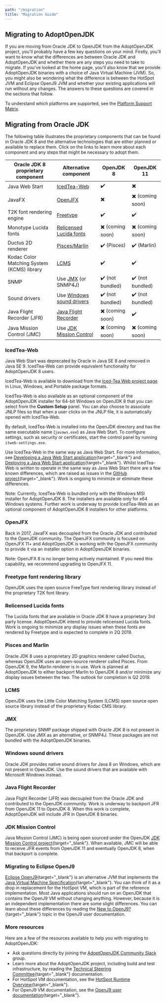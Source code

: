 ```yaml
---
path: "/migration"
title: "Migration Guide"
---
```

## Migrating to AdoptOpenJDK
If you are moving from Oracle JDK to OpenJDK from the AdoptOpenJDK project, you'll probably have a few key questions on your mind. Firstly, you'll want to know what the differences are between Oracle JDK and AdoptOpenJDK and whether there are any steps you need to take to migrate. If you've looked at the home page, you'll also know that we provide AdoptOpenJDK binaries with a choice of Java Virtual Machine (JVM). So, you might also be wondering what the difference is between the HotSpot JVM and Eclipse OpenJ9 JVM and whether your existing applications will run without any changes. The answers to these questions are covered in the sections that follow.

To understand which platforms are supported, see the [Platform Support Matrix](./supported_platforms).

## Migrating from Oracle JDK
The following table illustrates the proprietary components that can be found in Oracle JDK 8 and the alternative technologies that are either planned or available to replace them. Click on the links to learn more about each component and any steps that might be necessary to adopt them.

|Oracle JDK 8 proprietary component|Alternative component|OpenJDK 8|OpenJDK 11|
|--- |--- |--- |--- |
|Java Web Start|[IcedTea-Web](./migration#icedtea-web)|✔️|✖️|
|JavaFX|[OpenJFX](./migration#openjfx)|✖️|✖️ (coming soon)|
|T2K font rendering engine|[Freetype](./migration#freetype-font-rendering-library)|✔️|✔️|
|Monotype Lucida fonts|[Relicensed Lucida fonts](./migration#relicensed-lucida-fonts)|✖️ (coming soon)|✖️ (coming soon)|
|Ductus 2D renderer|[Pisces/Marlin](./migration#pisces-and-marlin)|✔️ (Pisces)|✔️ (Marlin)|
|Kodac Color Matching System (KCMS) library|[LCMS](./migration#lcms)|✔️|✔️|
|SNMP|Use [JMX](./migration#jmx) (or SNMP4J)|✔️ (not bundled)|✔️ (not bundled)|
|Sound drivers|Use [Windows sound drivers](./migration#windows-sound-drivers)|✔️ (not bundled)|✔️ (not bundled)|
|Java Flight Recorder (JFR)|[Java Flight Recorder](./migration#java-flight-recorder)|✖️ (coming soon)|✔️|
|Java Mission Control (JMC)|Use [JDK Mission Control](./migration#jdk-mission-control)|✖️ (coming soon)|✖️ (coming soon)|

### IcedTea-Web
Java Web Start was deprecated by Oracle in Java SE 8 and removed in Java SE 9. IcedTea-Web can provide equivalent functionality for AdoptOpenJDK 8 users.

IcedTea-Web is available to download from the [Iced-Tea Web project page](./icedtea-web) in Linux, Windows, and Portable package formats.

IcedTea-Web is also available as an optional component of the AdoptOpenJDK installer for 64-bit Windows on OpenJDK 8 that you can select from the **Custom Setup** panel. You can also choose to associate JNLP files so that when a user clicks on the JNLP file, it is automatically opened with IcedTea-Web.

By default, IcedTea-Web is installed into the OpenJDK directory and has the same executable name (`javaws.exe`) as Java Web Start. To configure settings, such as security or certificates, start the control panel by running `itweb-settings.exe`.

Use IcedTea-Web in the same way as Java Web Start. For more information, see [Developing a Java Web Start application](https://docs.oracle.com/javase/tutorial/deployment/webstart/developing.html){target="_blank"} and [Deploying a Java Web Start application](https://docs.oracle.com/javase/tutorial/deployment/webstart/deploying.html){target="_blank"}. Whilst IcedTea-Web is written to operate in the same way as Java Web Start there are a few known differences, which are raised as issues in the [GitHub project](https://github.com/AdoptOpenJDK/icedtea-web){target="_blank"}. Work is ongoing to minimize or eliminate these differences.

Note: Currently, IcedTea-Web is bundled only with the Windows MSI installer for AdoptOpenJDK 8. The installers are available only for x64 Windows systems. Further work is underway to provide IcedTea-Web as an optional component of AdoptOpenJDK 8 installers for other platforms.

### OpenJFX
Back in 2017, JavaFX was decoupled from the Oracle JDK and contributed to the OpenJDK community. The OpenJFX community is focused on OpenJFX 11+ and AdoptOpenJDK is working with the OpenJFX community to provide it via an installer option in AdoptOpenJDK binaries.

Note: OpenJFX 8 is no longer being actively maintained. If you need this capability, we recommend upgrading to OpenJFX 11.

### Freetype font rendering library
OpenJDK uses the open source FreeType font rendering library instead of the proprietary T2K font library.

### Relicensed Lucida fonts
The Lucida fonts that are available in Oracle JDK 8 have a proprietary 3rd party license. AdoptOpenJDK intend to provide relicensed Lucida fonts. Work is ongoing to minimize any display issues when these fonts are rendered by Freetype and is expected to complete in 2Q 2019.

### Pisces and Marlin
Oracle JDK 8 uses a proprietary 2D graphics renderer called Ductus, whereas OpenJDK uses an open-source renderer called Pisces. From OpenJDK 9, the Marlin renderer is in use. Work is planned at AdoptOpenJDK to either backport Marlin to OpenJDK 8 and/or minimize any display issues between the two. The outlook for completion is Q2 2019.

### LCMS
OpenJDK uses the Little Color Matching System (LCMS) open source open source library instead of the proprietary Kodac CMS library.

### JMX
The proprietary SNMP package shipped with Oracle JDK 8 is not present in OpenJDK. Use JMX as an alternative, or SNMP4J. These packages are not bundled with the AdoptOpenJDK binaries.

### Windows sound drivers
Oracle JDK provides native sound drivers for Java 8 on Windows, which are not present in OpenJDK. Use the sound drivers that are available with Microsoft Windows instead.

### Java Flight Recorder
Java Flight Recorder (JFR) was decoupled from the Oracle JDK and contributed to the OpenJDK community. Work is underway to backport JFR from OpenJDK 11 to OpenJDK 8. When this work is complete, AdoptOpenJDK will include JFR in OpenJDK 8 binaries.

### JDK Mission Control
Java Mission Control (JMC) is being open sourced under the OpenJDK [JDK Mission Control project](https://github.com/JDKMissionControl/jmc){target="_blank"}. When available, JMC will be able to receive JFR events from OpenJDK 11 and eventually OpenJDK 8, when that backport is complete.

### Migrating to Eclipse OpenJ9
[Eclipse OpenJ9](https://www.eclipse.org/openj9){target="_blank"} is an alternative JVM that implements the [Java Virtual Machine Specification](https://docs.oracle.com/javase/specs/index.html){target="_blank"}. You can think of it as a drop in replacement for the HotSpot VM, which is part of the reference implementation. Most Java applications should run on an OpenJDK that contains the OpenJ9 VM without changing anything. However, because it is an independent implementation there are some slight differences. You can learn about these differences by reading the [New to OpenJ9?](https://www.eclipse.org/openj9/docs/openj9_newuser/){target="_blank"} topic in the OpenJ9 user documentation.

### More resources
Here are a few of the resources available to help you with migrating to AdoptOpenJDK:

- Ask questions directly by joining the [AdoptOpenJDK Community Slack](./slack) group.
- Learn more about the AdoptOpenJDK project, including build and test infrastructure, by reading the [Technical Steering Committee](https://github.com/AdoptOpenJDK/TSC){target="_blank"} documentation.
- For HotSpot VM documentation, see the [HotSpot Runtime Overview](http://openjdk.java.net/groups/hotspot/docs/RuntimeOverview.html){target="_blank"}.
- For OpenJ9 VM documentation, see the [OpenJ9 user documentation](https://www.eclipse.org/openj9/docs){target="_blank"}.
